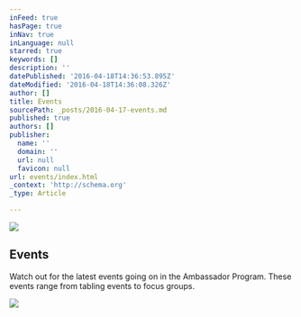 ```yaml
---
inFeed: true
hasPage: true
inNav: true
inLanguage: null
starred: true
keywords: []
description: ''
datePublished: '2016-04-18T14:36:53.895Z'
dateModified: '2016-04-18T14:36:08.326Z'
author: []
title: Events
sourcePath: _posts/2016-04-17-events.md
published: true
authors: []
publisher:
  name: ''
  domain: ''
  url: null
  favicon: null
url: events/index.html
_context: 'http://schema.org'
_type: Article

---
```

![](https://the-grid-user-content.s3-us-west-2.amazonaws.com/5ff5914f-b958-421d-9e4a-8dff24544b71.png)

## Events

Watch out for the latest events going on in the Ambassador Program. These events range from tabling events to focus groups.

  
![](https://the-grid-user-content.s3-us-west-2.amazonaws.com/bacb7a42-15ac-4559-a0ab-f655da84a533.jpg)
